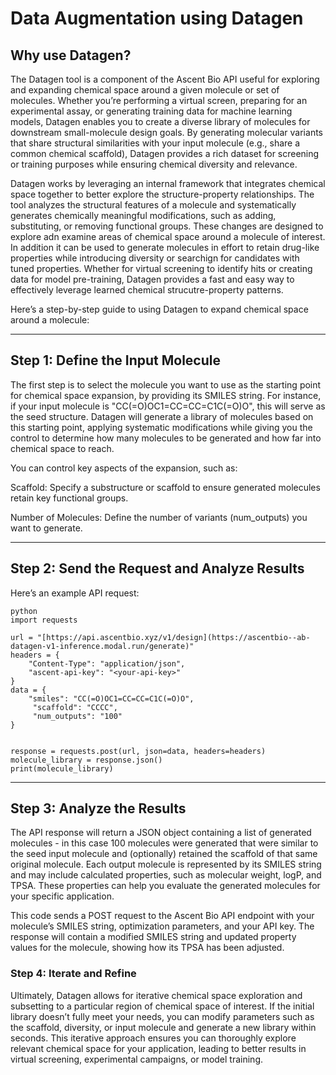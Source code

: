 # Data Augmentation using Datagen

## Why use Datagen?

The Datagen tool is a component of the Ascent Bio API useful for exploring and expanding chemical space around a given molecule or set of molecules. Whether you’re performing a virtual screen, preparing for an experimental assay, or generating training data for machine learning models, Datagen enables you to create a diverse library of molecules for downstream small-molecule design goals. By generating molecular variants that share structural similarities with your input molecule (e.g., share a common chemical scaffold), Datagen provides a rich dataset for screening or training purposes while ensuring chemical diversity and relevance.

Datagen works by leveraging an internal framework that integrates chemical space together to better explore the structure-property relationships. The tool analyzes the structural features of a molecule and systematically generates chemically meaningful modifications, such as adding, substituting, or removing functional groups. These changes are designed to explore adn examine areas of chemical space around a molecule of interest. In addition it can be used to generate molecules in effort to retain drug-like properties while introducing diversity or searchign for candidates with tuned properties. Whether for virtual screening to identify hits or creating data for model pre-training, Datagen provides a fast and easy way to effectively leverage learned chemical strucutre-property patterns.

Here’s a step-by-step guide to using Datagen to expand chemical space around a molecule:

---

## Step 1: Define the Input Molecule
The first step is to select the molecule you want to use as the starting point for chemical space expansion, by providing its SMILES string. For instance, if your input molecule is "CC(=O)OC1=CC=CC=C1C(=O)O", this will serve as the seed structure. Datagen will generate a library of molecules based on this starting point, applying systematic modifications while giving you the control to determine how many molecules to be generated and how far into chemical space to reach. 


You can control key aspects of the expansion, such as:

Scaffold: Specify a substructure or scaffold to ensure generated molecules retain key functional groups.

Number of Molecules: Define the number of variants (num_outputs) you want to generate.


---

## Step 2: Send the Request and Analyze Results


Here’s an example API request:

```
python
import requests

url = "[https://api.ascentbio.xyz/v1/design](https://ascentbio--ab-datagen-v1-inference.modal.run/generate)"
headers = {
    "Content-Type": "application/json",
    "ascent-api-key": "<your-api-key>"
}
data = {
    "smiles": "CC(=O)OC1=CC=CC=C1C(=O)O",
	 "scaffold": "CCCC",
	 "num_outputs": "100"
}


response = requests.post(url, json=data, headers=headers)
molecule_library = response.json()
print(molecule_library)

```
---

## Step 3: Analyze the Results

The API response will return a JSON object containing a list of generated molecules - in this case 100 molecules were generated that were similar to the seed input molecule and (optionally) retained the scaffold of that same original molecule. Each output molecule is represented by its SMILES string and may include calculated properties, such as molecular weight, logP, and TPSA. These properties can help you evaluate the generated molecules for your specific application. 

This code sends a POST request to the Ascent Bio API endpoint with your molecule’s SMILES string, optimization parameters, and your API key. The response will contain a modified SMILES string and updated property values for the molecule, showing how its TPSA has been adjusted.

### Step 4: Iterate and Refine
Ultimately, Datagen allows for iterative chemical space exploration and subsetting to a particular region of chemical space of interest. If the initial library doesn’t fully meet your needs, you can modify parameters such as the scaffold, diversity, or input molecule and generate a new library within seconds. This iterative approach ensures you can thoroughly explore relevant chemical space for your application, leading to better results in virtual screening, experimental campaigns, or model training.
